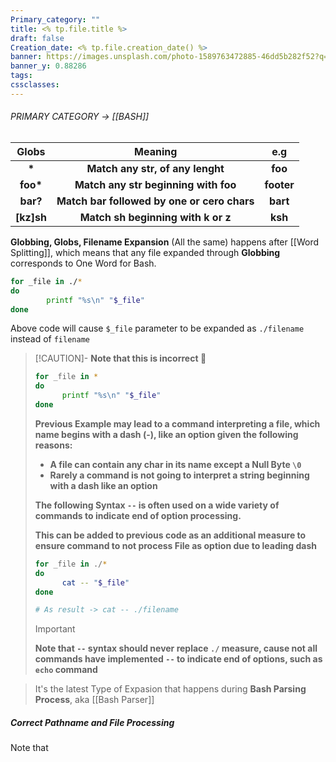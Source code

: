 ```yaml
---
Primary_category: ""
title: <% tp.file.title %>
draft: false
Creation_date: <% tp.file.creation_date() %>
banner: https://images.unsplash.com/photo-1589763472885-46dd5b282f52?q=80&w=1748&auto=format&fit=crop&ixlib=rb-4.0.3&ixid=M3wxMjA3fDB8MHxwaG90by1wYWdlfHx8fGVufDB8fHx8fA%3D%3D
banner_y: 0.88286
tags: 
cssclasses:
---
```


###### PRIMARY CATEGORY → [[BASH]]

| **Globs** | **Meaning** | **e.g** |
| :---: | :---: | :---: | 
| **\*** | **Match any str, of any lenght** | **foo** |
| **foo\*** | **Match any str beginning with foo** | **footer** |
| **bar?** | **Match bar followed by one or cero chars** | **bart** |
| **[kz]sh** | **Match sh beginning with k or z** | **ksh** |

**Globbing, Globs, Filename Expansion** (All the same) happens after [[Word Splitting]], which means that any file expanded through **Globbing** corresponds to One Word for Bash.

```bash
for _file in ./*
do
        printf "%s\n" "$_file"
done
```

Above code will cause `$_file` parameter to be expanded as `./filename`  instead of `filename` 

>[!CAUTION]-
> **Note that this is incorrect 🔴**
> ```bash
> for _file in *
> do
>       printf "%s\n" "$_file"
> done
> ```
> **Previous Example may lead to a command interpreting a file, which name begins with a dash (-), like an option given the following reasons:**
> - **A file can contain any char in its name except a Null Byte `\0`**
> - **Rarely a command is not going to interpret a string beginning with a dash like an option**
>
> **The following Syntax `--`  is often used on a wide variety of commands to indicate end of option processing.**
> 
>**This can be added to previous code as an additional measure to ensure command to not process File as option due to leading dash**
> ```bash
> for _file in ./*
> do
>       cat -- "$_file"
> done
>
> # As result -> cat -- ./filename
> ```
> >[!IMPORTANT]
> > **Note that `--` syntax should never replace `./` measure, cause not all commands have implemented `--` to indicate end of options, such as `echo` command**

> It's the latest Type of Expasion that happens during **Bash Parsing Process**, aka [[Bash Parser]]

##### Correct Pathname and File Processing

Note that 